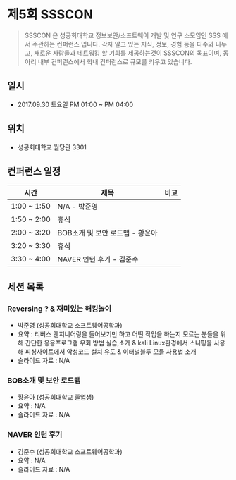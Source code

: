 

# 제5회 SSSCON

>SSSCON 은 성공회대학교 정보보안/소프트웨어 개발 및 연구 소모임인 SSS 에서 주관하는 컨퍼런스 입니다.
>각자 알고 있는 지식, 정보, 경험 등을 다수와 나누고, 새로운 사람들과 네트워킹 할 기회를 제공하는것이 SSSCON의 목표이며, 동아리 내부 컨퍼런스에서 학내 컨퍼런스로 규모를 키우고 있습니다.


## 일시
- 2017.09.30 토요일 PM 01:00 ~ PM 04:00

## 위치
- 성공회대학교 월당관 3301

## 컨퍼런스 일정
| 시간 | 제목 | 비고 |
| --- | --- | --- |
| 1:00 ~ 1:50 | N/A - 박준영 | |
| 1:50 ~ 2:00 | 휴식 | |
| 2:00 ~ 3:20 | BOB소개 및 보안 로드맵 - 황윤아 | |
| 3:20 ~ 3:30 | 휴식 | |
| 3:30 ~ 4:00 | NAVER 인턴 후기 - 김준수 | |

## 세션 목록

### Reversing ? & 재미있는 해킹놀이
- 박준영 (성공회대학교 소프트웨어공학과)
- 요약 : 리버스 엔지니어링을 들어보기만 하고 어떤 작업을 하는지 모르는 분들을 위해 간단한 응용프로그램 우회 방법 실습,소개 & kali Linux환경에서 스니핑을 사용해 피싱사이트에서 악성코드 설치 유도 & 이터널블루 모듈 사용법 소개
- 슬라이드 자료 : N/A

### BOB소개 및 보안 로드맵
- 황윤아 (성공회대학교 졸업생)
- 요약 : N/A
- 슬라이드 자료 : N/A

### NAVER 인턴 후기
- 김준수 (성공회대학교 소프트웨어공학과)
- 요약 : N/A
- 슬라이드 자료 : N/A
